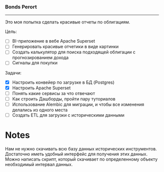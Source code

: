 ### Bonds Perort

---
Это моя попытка сделать красивые отчеты по облигациям.

Цель:
- [ ] BI-приложение в вебе Apache Superset
- [ ] Генерировать красивые отчетики в виде картинки
- [ ] Создать калькулятор для поиска подходящей облигации с прогнозированием дохода
- [ ] Сигналы для покупки

Задачи:
- [x] Настроить конвейер по загрузке в БД (Postgres)
- [x] Настроить Apache Superset
- [ ] Понять какие сервисы за что отвечают
- [ ] Как строить Дашборды, пройти пару туториалов
- [ ] Использование Alembic для миграции, и чтобы все изменения делались из одного места
- [ ] Создать ETL для загрузки с историческими данными

# Notes

Нам не нужно скачивать всю базу данных исторических инструментов. Достаточно иметь удобный 
интерфейс для получения этих данных. Можно написать скрипт, который скачивает по определенному 
объекту необходимый интервал данных.